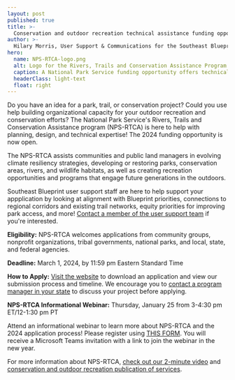 ```yaml
---
layout: post
published: true
title: >-
  Conservation and outdoor recreation technical assistance funding opportunity
author: >-
  Hilary Morris, User Support & Communications for the Southeast Blueprint
hero:
  name: NPS-RTCA-logo.png
  alt: Logo for the Rivers, Trails and Conservation Assistance Program with the NPS logo on one side with a bison, tree, and mountain on an arrowhead, and the name of the program on the other side in green.
  caption: A National Park Service funding opportunity offers technical assistance with conservation and outdoor recreation projects.
  headerClass: light-text
  float: right
---
```

Do you have an idea for a park, trail, or conservation project? Could you use help building organizational capacity for your outdoor recreation and conservation efforts? The National Park Service's Rivers, Trails and Conservation Assistance program (NPS-RTCA) is here to help with planning, design, and technical expertise! The 2024 funding opportunity is now open.

The NPS-RTCA assists communities and public land managers in evolving climate resiliency strategies, developing or restoring parks, conservation areas, rivers, and wildlife habitats, as well as creating recreation opportunities and programs that engage future generations in the outdoors.<!--more-->

Southeast Blueprint user support staff are here to help support your appplication by looking at alignment with Blueprint priorities, connections to regional corridors and existing trail networks, equity priorities for improving park access, and more! [Contact a member of the user support team](https://secassoutheast.org/staff) if you're interested.

**Eligibility:** NPS-RTCA welcomes applications from community groups, nonprofit organizations, tribal governments, national parks, and local, state, and federal agencies.

**Deadline:** March 1, 2024, by 11:59 pm Eastern Standard Time

**How to Apply:** [Visit the website](https://www.nps.gov/orgs/rtca/apply.htm) to download an application and view our submission process and timeline. We encourage you to [contact a program manager in your state](https://www.nps.gov/orgs/rtca/contactus.htm) to discuss your project before applying.

**NPS-RTCA Informational Webinar:** Thursday, January 25 from 3-4:30 pm ET/12-1:30 pm PT 

Attend an informational webinar to learn more about NPS-RTCA and the 2024 application process! Please register using [THIS FORM](https://forms.office.com/Pages/ResponsePage.aspx?id=urWTBhhLe02TQfMvQApUlC_vQHOD1SpCjr_z09P7xShUMVBHT0VONk1HQUZJM01HSjVVVlNUMVRNOS4u). You will receive a Microsoft Teams invitation with a link to join the webinar in the new year.  

For more information about NPS-RTCA, [check out our 2-minute video](https://www.youtube.com/watch?v=ItHN_OKhwM8) and [conservation and outdoor recreation publication of services](https://npgallery.nps.gov/GetAsset/85af2efc-fb5d-4d97-8b2c-a28c0339807d/original?).   
